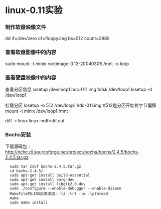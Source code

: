 # linux-0.11实验

### 制作软盘映像文件
dd if=/dev/zero of=floppy.img bs=512 count=2880

### 查看软盘影像中的内容
sudo mount -t minix rootimage-0.12-20040306 /mnt -o loop

### 查看硬盘映像中的内容
查看分区信息
losetup /dev/loop1  hdc-011.img
fdisk /dev/loop1
losetup -d /dev/loop1

挂载分区
losetup -o 512 /dev/loop1 hdc-011.img #512是分区开始处字节偏移
mount -t minix /dev/loop1  /mnt

diff -r linux linux-mdf>dif.out

### Bochs安装
下载源码包：
http://nchc.dl.sourceforge.net/project/bochs/bochs/2.4.5/bochs-2.4.5.tar.gz  

      sudo tar zxvf bochs-2.4.5.tar.gz
      cd bochs-2.4.5/
      sudo apt-get install build-essential
      sudo apt-get install xorg-dev  
      sudo apt-get install libgtk2.0-dev 
      sudo ./configure --enable-debugger --enable-disasm  
      Makefile的LIBS后面添加：-lz -lrt -lm -lpthread 
      make
      sudo make install
      
      